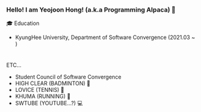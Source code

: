 ### Hello! I am Yeojoon Hong! (a.k.a Programming Alpaca) 👋

🎓 Education
 - KyungHee University, Department of Software Convergence (2021.03 ~ )
#
ETC...
 - Student Council of Software Convergence
 - HIGH CLEAR (BADMINTON) 🏸
 - LOVICE (TENNIS) 🎾
 - KHUMA (RUNNING) 🎽
 - SWTUBE (YOUTUBE...?) 💻

<!--
**programming-alpaca/programming-alpaca** is a ✨ _special_ ✨ repository because its `README.md` (this file) appears on your GitHub profile.

Here are some ideas to get you started:

- 🔭 I’m currently working on ...
- 🌱 I’m currently learning ...
- 👯 I’m looking to collaborate on ...
- 🤔 I’m looking for help with ...
- 💬 Ask me about ...
- 📫 How to reach me: ...
- 😄 Pronouns: ...
- ⚡ Fun fact: ...
-->
